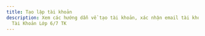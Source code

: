 ```yaml
---
title: Tạo lập tài khoản
description: Xem các hướng dẫn về tạo tài khoản, xác nhận email tài khoản,... cho
  Tài Khoản Lớp 6/7 TK
---
```


